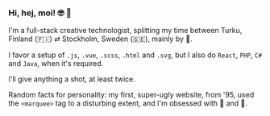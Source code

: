 ### Hi, hej, moi! 🤓 👋

I'm a full-stack creative technologist, splitting my time between Turku, Finland (🇫🇮) ⇄ Stockholm, Sweden (🇸🇪), mainly by 🚢.

I favor a setup of `.js`, `.vue`, `.scss`, `.html` and `.svg`, but I also do `React`, `PHP`, `C#` and `Java`, when it's required.

I'll give anything a shot, at least twice.

Random facts for personality: my first, super-ugly website, from '95, used the `<marquee>` tag to a disturbing extent, and I'm obsessed with 🍅 and 🍝.
